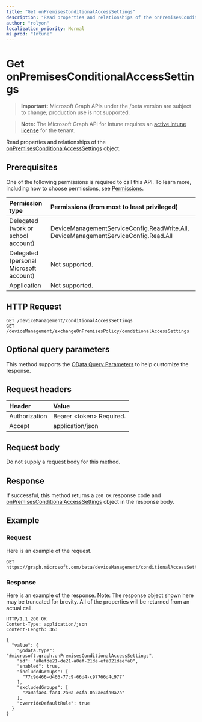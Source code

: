 ```yaml
---
title: "Get onPremisesConditionalAccessSettings"
description: "Read properties and relationships of the onPremisesConditionalAccessSettings object."
author: "rolyon"
localization_priority: Normal
ms.prod: "Intune"
---
```


# Get onPremisesConditionalAccessSettings

> **Important:** Microsoft Graph APIs under the /beta version are subject to change; production use is not supported.

> **Note:** The Microsoft Graph API for Intune requires an [active Intune license](https://go.microsoft.com/fwlink/?linkid=839381) for the tenant.

Read properties and relationships of the [onPremisesConditionalAccessSettings](../resources/intune-onboarding-onpremisesconditionalaccesssettings.md) object.

## Prerequisites
One of the following permissions is required to call this API. To learn more, including how to choose permissions, see [Permissions](/graph/permissions-reference).

|Permission type|Permissions (from most to least privileged)|
|:---|:---|
|Delegated (work or school account)|DeviceManagementServiceConfig.ReadWrite.All, DeviceManagementServiceConfig.Read.All|
|Delegated (personal Microsoft account)|Not supported.|
|Application|Not supported.|

## HTTP Request
<!-- {
  "blockType": "ignored"
}
-->
``` http
GET /deviceManagement/conditionalAccessSettings
GET /deviceManagement/exchangeOnPremisesPolicy/conditionalAccessSettings
```

## Optional query parameters
This method supports the [OData Query Parameters](https://docs.microsoft.com/en-us/graph/query-parameters) to help customize the response.

## Request headers
|Header|Value|
|:---|:---|
|Authorization|Bearer &lt;token&gt; Required.|
|Accept|application/json|

## Request body
Do not supply a request body for this method.

## Response
If successful, this method returns a `200 OK` response code and [onPremisesConditionalAccessSettings](../resources/intune-onboarding-onpremisesconditionalaccesssettings.md) object in the response body.

## Example

### Request
Here is an example of the request.
``` http
GET https://graph.microsoft.com/beta/deviceManagement/conditionalAccessSettings
```

### Response
Here is an example of the response. Note: The response object shown here may be truncated for brevity. All of the properties will be returned from an actual call.
``` http
HTTP/1.1 200 OK
Content-Type: application/json
Content-Length: 363

{
  "value": {
    "@odata.type": "#microsoft.graph.onPremisesConditionalAccessSettings",
    "id": "a0efde21-de21-a0ef-21de-efa021deefa0",
    "enabled": true,
    "includedGroups": [
      "77c9d466-d466-77c9-66d4-c97766d4c977"
    ],
    "excludedGroups": [
      "2a0afae4-fae4-2a0a-e4fa-0a2ae4fa0a2a"
    ],
    "overrideDefaultRule": true
  }
}
```




